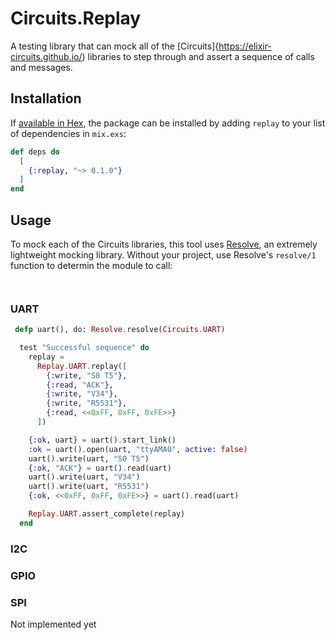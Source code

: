 # Circuits.Replay

A testing library that can mock all of the [Circuits]{https://elixir-circuits.github.io/) libraries to 
step through and assert a sequence of calls and messages.


## Installation

If [available in Hex](https://hex.pm/docs/publish), the package can be installed
by adding `replay` to your list of dependencies in `mix.exs`:

```elixir
def deps do
  [
    {:replay, "~> 0.1.0"}
  ]
end
```

## Usage

To mock each of the Circuits libraries, this tool uses [Resolve](), an extremely lightweight mocking
library.  Without your project, use Resolve's `resolve/1` function to determin the module to call:


```elixit


```

### UART

```elixir
 defp uart(), do: Resolve.resolve(Circuits.UART)

  test "Successful sequence" do
    replay =
      Replay.UART.replay([
        {:write, "S0 T5"},
        {:read, "ACK"},
        {:write, "V34"},
        {:write, "R5531"},
        {:read, <<0xFF, 0xFF, 0xFE>>}
      ])

    {:ok, uart} = uart().start_link()
    :ok = uart().open(uart, "ttyAMA0", active: false)
    uart().write(uart, "S0 T5")
    {:ok, "ACK"} = uart().read(uart)
    uart().write(uart, "V34")
    uart().write(uart, "R5531")
    {:ok, <<0xFF, 0xFF, 0xFE>>} = uart().read(uart)

    Replay.UART.assert_complete(replay)
  end
```

### I2C

### GPIO

### SPI

Not implemented yet
